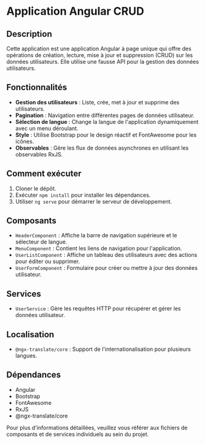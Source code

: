 # Application Angular CRUD

## Description
Cette application est une application Angular à page unique qui offre des opérations de création, lecture, mise à jour et suppression (CRUD) sur les données utilisateurs. Elle utilise une fausse API pour la gestion des données utilisateurs.

## Fonctionnalités

- **Gestion des utilisateurs** : Liste, crée, met à jour et supprime des utilisateurs.
- **Pagination** : Navigation entre différentes pages de données utilisateur.
- **Sélection de langue** : Change la langue de l'application dynamiquement avec un menu déroulant.
- **Style** : Utilise Bootstrap pour le design réactif et FontAwesome pour les icônes.
- **Observables** : Gère les flux de données asynchrones en utilisant les observables RxJS.

## Comment exécuter

1. Cloner le dépôt.
2. Exécuter `npm install` pour installer les dépendances.
3. Utiliser `ng serve` pour démarrer le serveur de développement.

## Composants

- `HeaderComponent` : Affiche la barre de navigation supérieure et le sélecteur de langue.
- `MenuComponent` : Contient les liens de navigation pour l'application.
- `UserListComponent` : Affiche un tableau des utilisateurs avec des actions pour éditer ou supprimer.
- `UserFormComponent` : Formulaire pour créer ou mettre à jour des données utilisateur.

## Services

- `UserService` : Gère les requêtes HTTP pour récupérer et gérer les données utilisateur.

## Localisation

- `@ngx-translate/core` : Support de l'internationalisation pour plusieurs langues.

## Dépendances

- Angular
- Bootstrap
- FontAwesome
- RxJS
- @ngx-translate/core

Pour plus d'informations détaillées, veuillez vous référer aux fichiers de composants et de services individuels au sein du projet.
